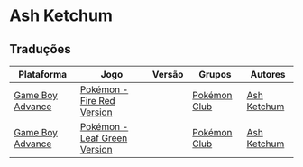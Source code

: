 # Ash Ketchum

## Traduções

| Plataforma | Jogo | Versão | Grupos | Autores |
| ----------- | ----------- | ----------- | ----------- | ----------- |
| [Game Boy Advance](../../traducoes/game-boy-advance/) | [Pokémon - Fire Red Version](../../traducoes/game-boy-advance/pokemon-fire-red-version_ash-ketchum/) |  | [Pokémon Club](../../grupos/pokemon-club/) | [Ash Ketchum](../../autores/ash-ketchum/) |
| [Game Boy Advance](../../traducoes/game-boy-advance/) | [Pokémon - Leaf Green Version](../../traducoes/game-boy-advance/pokemon-leaf-green-version_ash-ketchum/) |  | [Pokémon Club](../../grupos/pokemon-club/) | [Ash Ketchum](../../autores/ash-ketchum/) |